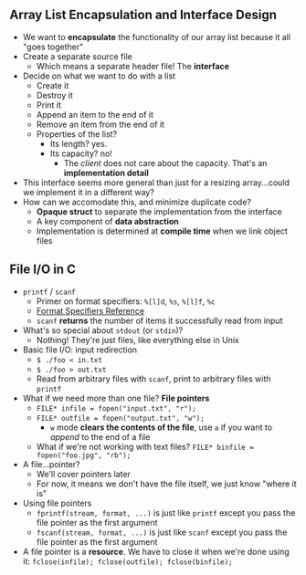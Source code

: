 ## Array List Encapsulation and Interface Design
* We want to **encapsulate** the functionality of our array list because it all "goes together"
* Create a separate source file
    * Which means a separate header file! The **interface**
* Decide on what we want to do with a list
    * Create it
    * Destroy it
    * Print it
    * Append an item to the end of it
    * Remove an item from the end of it
    * Properties of the list?
        * Its length? yes.
        * Its capacity? no!
            * The *client* does not care about the capacity. That's an **implementation detail**
* This interface seems more general than just for a resizing array...could we implement it in a different way?
* How can we accomodate this, and minimize duplicate code?
    * **Opaque struct** to separate the implementation from the interface
    * A key component of **data abstraction**
    * Implementation is determined at **compile time** when we link object files

## File I/O in C
* `printf` / `scanf`
    * Primer on format specifiers: `%[l]d`, `%s`, `%[l]f`, `%c`
    * [Format Specifiers Reference](https://en.cppreference.com/w/c/io/fprintf)
    * `scanf` **returns** the number of items it successfully read from input
* What's so special about `stdout` (or `stdin`)?
    * Nothing! They're just files, like everything else in Unix
* Basic file I/O: input redirection
    * `$ ./foo < in.txt`
    * `$ ./foo > out.txt`
    * Read from arbitrary files with `scanf`, print to arbitrary files with `printf`
* What if we need more than one file? **File pointers**
    * `FILE* infile = fopen("input.txt", "r");`
    * `FILE* outfile = fopen("output.txt", "w");`
        * `w` mode **clears the contents of the file**, use `a` if you want to *append* to the end of a file
    * What if we're not working with text files? `FILE* binfile = fopen("foo.jpg", "rb");`
* A file...pointer?
    * We'll cover pointers later
    * For now, it means we don't have the file itself, we just know "where it is"
* Using file pointers
    * `fprintf(stream, format, ...)` is just like `printf` except you pass the file pointer as the first argument
    * `fscanf(stream, format, ...)` is just like `scanf` except you pass the file pointer as the first argument
* A file pointer is a **resource**. We have to close it when we're done using it: `fclose(infile); fclose(outfile); fclose(binfile);`

